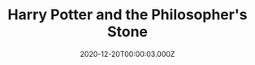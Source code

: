---
title: "Harry Potter and the Philosopher's Stone"
year: 2001
date: 2020-12-20T00:00:03.000Z
permalink: /almanac/movies/2020-12-20-harry-potter-and-the-philosophers-stone/index.html
link: https://letterboxd.com/rknightuk/film/harry-potter-and-the-philosophers-stone/6/
rating: 3
---